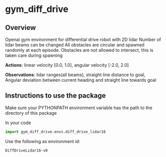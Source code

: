 # gym_diff_drive
## Overview
Openai gym environment for differential drive robot with 2D lidar
Number of lidar beams can be changed
All obstacles are circular and spawned randomly at each episode. Obstacles are not allowed to intersect, this is taken care during spawning

**Actions**: linear velocity [0.0, 1.0], angular velocity [-2.0, 2.0]

**Observations**: lidar ranges(all beams), straight line distance to goal, Angular deviation between current heading and straight line towards goal

## Instructions to use the package

Make sure your PYTHONPATH environment variable has the path to the directory of this package

In your code
```python
import gym_diff_drive.envs.diff_drive_lidar16
```
Use the following as environment id:
```
DiffDriveLidar16-v0
```
